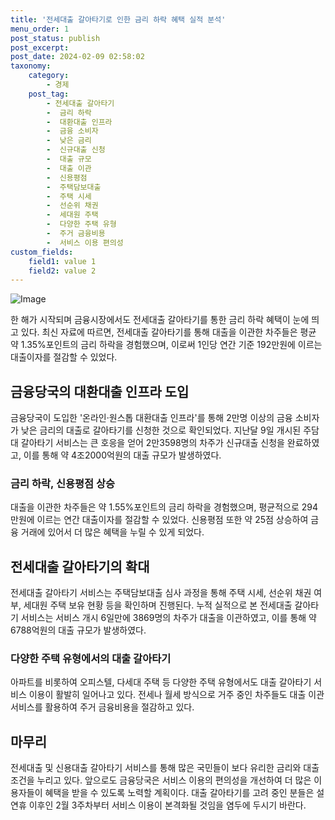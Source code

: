 ```yaml
---
title: '전세대출 갈아타기로 인한 금리 하락 혜택 실적 분석'
menu_order: 1
post_status: publish
post_excerpt: 
post_date: 2024-02-09 02:58:02
taxonomy:
    category:
        - 경제
    post_tag:
        - 전세대출 갈아타기
        -  금리 하락
        -  대환대출 인프라
        -  금융 소비자
        -  낮은 금리
        -  신규대출 신청
        -  대출 규모
        -  대출 이관
        -  신용평점
        -  주택담보대출
        -  주택 시세
        -  선순위 채권
        -  세대원 주택
        -  다양한 주택 유형
        -  주거 금융비용
        -  서비스 이용 편의성
custom_fields:
    field1: value 1
    field2: value 2
---
```


![Image](https://imgnews.pstatic.net/image/417/2024/02/08/0000980661_001_20240208133801484.jpg?type=w647)

한 해가 시작되며 금융시장에서도 전세대출 갈아타기를 통한 금리 하락 혜택이 눈에 띄고 있다. 최신 자료에 따르면, 전세대출 갈아타기를 통해 대출을 이관한 차주들은 평균 약 1.35%포인트의 금리 하락을 경험했으며, 이로써 1인당 연간 기준 192만원에 이르는 대출이자를 절감할 수 있었다.
## 금융당국의 대환대출 인프라 도입
금융당국이 도입한 '온라인·원스톱 대환대출 인프라'를 통해 2만명 이상의 금융 소비자가 낮은 금리의 대출로 갈아타기를 신청한 것으로 확인되었다. 지난달 9일 개시된 주담대 갈아타기 서비스는 큰 호응을 얻어 2만3598명의 차주가 신규대출 신청을 완료하였고, 이를 통해 약 4조2000억원의 대출 규모가 발생하였다.
### 금리 하락, 신용평점 상승
대출을 이관한 차주들은 약 1.55%포인트의 금리 하락을 경험했으며, 평균적으로 294만원에 이르는 연간 대출이자를 절감할 수 있었다. 신용평점 또한 약 25점 상승하여 금융 거래에 있어서 더 많은 혜택을 누릴 수 있게 되었다.
## 전세대출 갈아타기의 확대
전세대출 갈아타기 서비스는 주택담보대출 심사 과정을 통해 주택 시세, 선순위 채권 여부, 세대원 주택 보유 현황 등을 확인하며 진행된다. 누적 실적으로 본 전세대출 갈아타기 서비스는 서비스 개시 6일만에 3869명의 차주가 대출을 이관하였고, 이를 통해 약 6788억원의 대출 규모가 발생하였다.
### 다양한 주택 유형에서의 대출 갈아타기
아파트를 비롯하여 오피스텔, 다세대 주택 등 다양한 주택 유형에서도 대출 갈아타기 서비스 이용이 활발히 일어나고 있다. 전세나 월세 방식으로 거주 중인 차주들도 대출 이관 서비스를 활용하여 주거 금융비용을 절감하고 있다.
## 마무리
전세대출 및 신용대출 갈아타기 서비스를 통해 많은 국민들이 보다 유리한 금리와 대출 조건을 누리고 있다. 앞으로도 금융당국은 서비스 이용의 편의성을 개선하여 더 많은 이용자들이 혜택을 받을 수 있도록 노력할 계획이다. 대출 갈아타기를 고려 중인 분들은 설 연휴 이후인 2월 3주차부터 서비스 이용이 본격화될 것임을 염두에 두시기 바란다.
